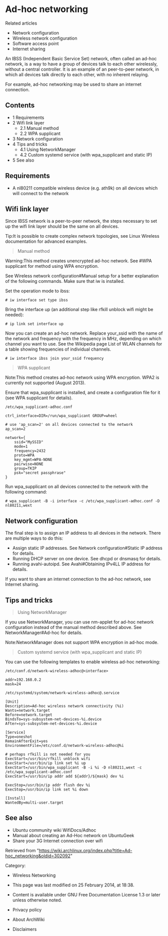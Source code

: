 Ad-hoc networking
=================

Related articles

-   Network configuration
-   Wireless network configuration
-   Software access point
-   Internet sharing

An IBSS (Independent Basic Service Set) network, often called an ad-hoc
network, is a way to have a group of devices talk to each other
wirelessly, without a central controller. It is an example of an
peer-to-peer network, in which all devices talk directly to each other,
with no inherent relaying.

For example, ad-hoc networking may be used to share an internet
connection.

Contents
--------

-   1 Requirements
-   2 Wifi link layer
    -   2.1 Manual method
    -   2.2 WPA supplicant
-   3 Network configuration
-   4 Tips and tricks
    -   4.1 Using NetworkManager
    -   4.2 Custom systemd service (with wpa_supplicant and static IP)
-   5 See also

Requirements
------------

-   A nl80211 compatible wireless device (e.g. ath9k) on all devices
    which will connect to the network

Wifi link layer
---------------

Since IBSS network is a peer-to-peer network, the steps necessary to set
up the wifi link layer should be the same on all devices.

Tip:It is possible to create complex network topologies, see Linux
Wireless documentation for advanced examples.

> Manual method

Warning:This method creates unencrypted ad-hoc network. See #WPA
supplicant for method using WPA encryption.

See Wireless network configuration#Manual setup for a better explanation
of the following commands. Make sure that iw is installed.

Set the operation mode to ibss:

    # iw interface set type ibss

Bring the interface up (an additional step like rfkill unblock wifi
might be needed):

    # ip link set interface up

Now you can create an ad-hoc network. Replace your_ssid with the name of
the network and frequency with the frequency in MHz, depending on which
channel you want to use. See the Wikipedia page List of WLAN channels
for a table showing frequencies of individual channels.

    # iw interface ibss join your_ssid frequency

> WPA supplicant

Note:This method creates ad-hoc network using WPA encryption. WPA2 is
currently not supported (August 2013).

Ensure that wpa_supplicant is installed, and create a configuration file
for it (see WPA supplicant for details).

    /etc/wpa_supplicant-adhoc.conf

    ctrl_interface=DIR=/run/wpa_supplicant GROUP=wheel

    # use 'ap_scan=2' on all devices connected to the network
    ap_scan=2

    network={
        ssid="MySSID"
        mode=1
        frequency=2432
        proto=WPA
        key_mgmt=WPA-NONE
        pairwise=NONE
        group=TKIP
        psk="secret passphrase"
    }

Run wpa_supplicant on all devices connected to the network with the
following command:

    # wpa_supplicant -B -i interface -c /etc/wpa_supplicant-adhoc.conf -D nl80211,wext

Network configuration
---------------------

The final step is to assign an IP address to all devices in the network.
There are multiple ways to do this:

-   Assign static IP addresses. See Network configuration#Static IP
    address for details.
-   Running DHCP server on one device. See dhcpd or dnsmasq for details.
-   Running avahi-autoipd. See Avahi#Obtaining IPv4LL IP address for
    details.

If you want to share an internet connection to the ad-hoc network, see
Internet sharing.

Tips and tricks
---------------

> Using NetworkManager

If you use NetworkManager, you can use nm-applet for ad-hoc network
configuration instead of the manual method described above. See
NetworkManager#Ad-hoc for details.

Note:NetworkManager does not support WPA encryption in ad-hoc mode.

> Custom systemd service (with wpa_supplicant and static IP)

You can use the following templates to enable wireless ad-hoc
networking:

    /etc/conf.d/network-wireless-adhoc@<interface>

    addr=192.168.0.2
    mask=24

    /etc/systemd/system/network-wireless-adhoc@.service

    [Unit]
    Description=Ad-hoc wireless network connectivity (%i)
    Wants=network.target
    Before=network.target
    BindsTo=sys-subsystem-net-devices-%i.device
    After=sys-subsystem-net-devices-%i.device

    [Service]
    Type=oneshot
    RemainAfterExit=yes
    EnvironmentFile=/etc/conf.d/network-wireless-adhoc@%i

    # perhaps rfkill is not needed for you
    ExecStart=/usr/bin/rfkill unblock wifi
    ExecStart=/usr/bin/ip link set %i up
    ExecStart=/usr/bin/wpa_supplicant -B -i %i -D nl80211,wext -c /etc/wpa_supplicant-adhoc.conf
    ExecStart=/usr/bin/ip addr add ${addr}/${mask} dev %i

    ExecStop=/usr/bin/ip addr flush dev %i
    ExecStop=/usr/bin/ip link set %i down

    [Install]
    WantedBy=multi-user.target

See also
--------

-   Ubuntu community wiki WifiDocs/Adhoc
-   Manual about creating an Ad-Hoc network on UbuntuGeek
-   Share your 3G Internet connection over wifi

Retrieved from
"https://wiki.archlinux.org/index.php?title=Ad-hoc_networking&oldid=302092"

Category:

-   Wireless Networking

-   This page was last modified on 25 February 2014, at 18:38.
-   Content is available under GNU Free Documentation License 1.3 or
    later unless otherwise noted.
-   Privacy policy
-   About ArchWiki
-   Disclaimers
